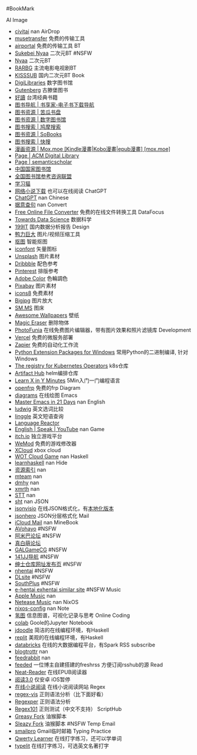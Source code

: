 #BookMark


    
AI Image
* [civitai](https://civitai.com/)  nan
AirDrop
* [musetransfer](https://musetransfer.com)   免费的传输工具
* [airportal](https://airportal.cn)   免费的传输工具
BT
* [Sukebei Nyaa](https://sukebei.nyaa.si)   二次元BT #NSFW
* [Nyaa](https://nyaa.si)    二次元BT
* [RARBG](https://rarbgprx.org/torrents.php)   主流电影电视剧BT
* [KISSSUB](https://kisssub.org)   国内二次元BT
Book
* [DigiLibraries](https://digilibraries.com/)    数字图书馆
* [Gutenberg](https://www.gutenberg.org/)    古滕堡图书
* [好讀](http://haodoo.net/?tdsourcetag=s_pctim_aiomsg)    台湾经典书籍
* [图书导航 | 书享家-电子书下载导航](http://shuxiangjia.cn/)   
* [图书资源 | 苦瓜书盘](https://kgbook.com/)   
* [图书资源 | 数字图书馆](https://zh.b-ok.global/)   
* [图书搜索 | 鸠摩搜索](https://www.jiumodiary.com/)   
* [图书资源 | SoBooks](https://sobooks.cc/)   
* [图书搜索 | 快搜](https://search.chongbuluo.com/)   
* [漫画资源 | Mox.moe [Kindle漫畫|Kobo漫畫|epub漫畫] [mox.moe]](https://mox.moe/)   
* [Page | ACM Digital Library](https://dl.acm.org/)   
* [Page | semanticscholar](https://www.semanticscholar.org/)   
* [中国国家图书馆](http://www.nlc.cn/)   
* [全国图书馆参考咨询联盟](http://www.ucdrs.superlib.net/)   
* [学习猫](https://learncat.cn/home)   
* [网络小说下载](https://www.huangdizhijia.com/index.html)   也可以在线阅读
ChatGPT
* [ChatGPT](https://chat.openai.com/chat)  nan
Chinese
* [据意查句](https://wantquotes.net)  nan
Convert
* [Free Online File Converter](https://www.online-convert.com)   免费的在线文件转换工具
DataFocus
* [Towards Data Science](https://towardsdatascience.com/)    数据科学
* [199IT](http://www.199it.com/)   国内数据分析报告
Design
* [鸭力巨大](https://www.yalijuda.com)    图片/视频压缩工具
* [抠图](https://www.gaoding.com/koutu)    智能抠图
* [iconfont](https://www.iconfont.cn)   矢量图标
* [Unsplash](https://unsplash.com)    图片素材
* [Dribbble](https://dribbble.com/shots)    配色参考
* [Pinterest](https://www.pinterest.com)   排版参考
* [Adobe Color](https://color.adobe.com/zh/create/color-wheel)   色輪調色
* [Pixabay](https://pixabay.com)   图片素材
* [icons8](https://icons8.com)   免费素材
* [Bigjpg](https://bigjpg.com)   图片放大
* [SM.MS](https://sm.ms/login)    图床
* [Awesome Wallpapers](https://wallhaven.cc)    壁纸
* [Magic Eraser](https://www.magiceraser.io)    删除物体
* [PhotoFunia](https://photofunia.com/cn/)   在线免费图片编辑器，带有图片效果和照片滤镜库
Development
* [Vercel](https://vercel.com/dashboard)    免费的微服务部署
* [Zapier](https://zapier.com/app/dashboard)    免费的自动化工作流
* [Python Extension Packages for Windows](https://www.lfd.uci.edu/~gohlke/pythonlibs/)    常用Python的二进制编译, 针对Windows
* [The registry for Kubernetes Operators](https://operatorhub.io/operator/spark-gcp)    k8s仓库
* [Artifact Hub](https://artifacthub.io/)    helm编排仓库
* [Learn X in Y Minutes](https://learnxinyminutes.com/)   5Min入门一门编程语言
* [openfrp](https://www.openfrp.net/)   免费的frp
Diagram
* [diagrams](https://app.diagrams.net)   在线绘图
Emacs
* [Master Emacs in 21 Days](https://book.emacs-china.org/#orge6d993e)  nan
English
* [ludwig](https://ludwig.guru)   英文选词比较
* [linggle](https://linggle.com)   英文短语查询
* [Language Reactor](https://www.languagereactor.com/)   
* [English | Speak | YouTube](https://youglish.com/)  nan
Game
* [itch.io](https://itch.io)    独立游戏平台
* [WeMod](https://www.wemod.com/zh)   免费的游戏修改器
* [XCloud](https://www.xbox.com/en-US/play)   xbox cloud
* [WOT Cloud Game](https://play.wot.360.cn/yun.html?pub_id=wot_cover#/!)  nan
Haskell
* [learnhaskell](https://github.com/bitemyapp/learnhaskell)  nan
Hide
* [资源索引](https://iptvindex.com/)  nan
* [mteam](https://kp.m-team.cc/index.php)  nan
* [dmhy](https://u2.dmhy.org/)  nan
* [xmrth](https://xmrth.net/)  nan
* [STT](https://stt.today/)  nan
* [sht](http://e0s8.com:2048/)  nan
JSON
* [jsonvisio](https://jsoncrack.com/editor)   在线JSON格式化，有[本地化版本](https://github.com/AykutSarac/jsoncrack.com)
* [jsonhero](https://jsonhero.io)   JSON分层格式化
Mail
* [iCloud Mail](https://www.icloud.com.cn/mail/)  nan
MineBook
* [AVohayo](http://avohayo.blog.fc2.com)   #NSFW
* [阿米巴论坛](https://rosonclub.com/forum.php)   #NSFW
* [真白萌论坛](https://masiro.moe)   
* [GALGameCG](http://h723.blog.fc2.com)   #NSFW
* [141JJ导航](https://141jj.com)   #NSFW
* [绅士仓库网址发布页](https://galacg.github.io)   #NSFW
* [nhentai](https://nhentai.net)   #NSFW
* [DLsite](https://www.dlsite.com/index.html)   #NSFW
* [SouthPlus](https://www.south-plus.net)   #NSFW
* [e-hentai exhentai similar site](https://typecurry.com/7239-e-hentai-exhentai-similar-site/)   #NSFW
Music
* [Apple Music](https://beta.music.apple.com/cn/listen-now?l=zh-Hans-CN)  nan
* [Netease Music](https://music.163.com/)  nan
NixOS
* [nixos-config](https://github.com/bobby285271/nixos-config)  nan
Note
* [氢图](https://qingtu.co)   信息图谱，可视化记录与思考
Online Coding
* [colab](https://colab.research.google.com)   Goole的Jupyter Notebook
* [jdoodle](https://www.jdoodle.com)   简洁的在线编程环境，有Haskell
* [replit](https://replit.com)   美观的在线编程环境，有Haskell
* [databricks](https://community.cloud.databricks.com/login.html)   在线的大数据编程平台，有Spark
RSS subscribe
* [blogtrottr](https://blogtrottr.com/subscriptions/)  nan
* [feedrabbit](https://feedrabbit.com/)  nan
* [feeded](https://freshrss.feeded.xyz/i/)   一位博主自建搭建的freshrss 方便订阅rsshub的源
Read
* [Neat-Reader](https://www.neat-reader.cn/webapp#)   在线EPUB阅读器
* [阅读3.0](https://gedoor.github.io)   仅安卓 iOS暂停
* [在线小说阅读](https://reader.htmake.com)   在线小说阅读网站
Regex
* [regex-vis](https://regex-vis.com)   正则语法分析（比下面好看）
* [Regexper](https://regexper.com)    正则语法分析
* [Regex101](https://regex101.com)    正则测试（中文不支持）
ScriptHub
* [Greasy Fork](https://greasyfork.org/zh-CN)    油猴脚本
* [Sleazy Fork](https://sleazyfork.org/zh-CN)   油猴脚本 #NSFW
Temp Email
* [smailpro](https://smailpro.com/advanced)    Gmail临时邮箱
Typing Practice
* [Qwerty Learner](https://qwerty.kaiyi.cool)   在线打字练习，还可以学单词
* [typelit](https://www.typelit.io)   在线打字练习，可选英文名著打字
